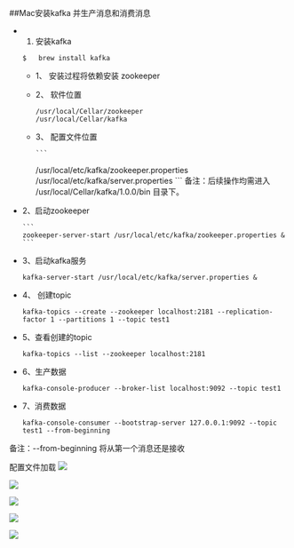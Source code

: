
##Mac安装kafka 并生产消息和消费消息
- 1. 安装kafka

  ```
  $   brew install kafka
  ```
  - 1、 安装过程将依赖安装 zookeeper
  - 2、 软件位置
  
      ```
    /usr/local/Cellar/zookeeper
    /usr/local/Cellar/kafka
      ```
  - 3、 配置文件位置

        ```
     /usr/local/etc/kafka/zookeeper.properties
     /usr/local/etc/kafka/server.properties
        ```
备注：后续操作均需进入 /usr/local/Cellar/kafka/1.0.0/bin 目录下。

- 2、启动zookeeper

      ```
      zookeeper-server-start /usr/local/etc/kafka/zookeeper.properties &
      ```
- 3、启动kafka服务

    ```
    kafka-server-start /usr/local/etc/kafka/server.properties &
    ```
- 4、 创建topic

     ```
     kafka-topics --create --zookeeper localhost:2181 --replication-factor 1 --partitions 1 --topic test1
     ```
- 5、查看创建的topic

  ```
  kafka-topics --list --zookeeper localhost:2181  
  ```
- 6、生产数据

  ```
  kafka-console-producer --broker-list localhost:9092 --topic test1
  ```
- 7、消费数据

  ```
  kafka-console-consumer --bootstrap-server 127.0.0.1:9092 --topic test1 --from-beginning
  ```
备注：--from-beginning  将从第一个消息还是接收

配置文件加载
![](https://upload-images.jianshu.io/upload_images/325120-56683d2898c9fa0f.png?imageMogr2/auto-orient/strip%7CimageView2/2/w/800)


 ![](https://upload-images.jianshu.io/upload_images/325120-73973d84150ed0a4.png?imageMogr2/auto-orient/strip%7CimageView2/2/w/800)
 
 ![](https://upload-images.jianshu.io/upload_images/325120-235b2b7aaf86e2ab.png?imageMogr2/auto-orient/strip%7CimageView2/2/w/800)
 
 ![](https://upload-images.jianshu.io/upload_images/325120-fe415babc1c55497.png?imageMogr2/auto-orient/strip%7CimageView2/2/w/800)

 ![](https://upload-images.jianshu.io/upload_images/325120-8dd96b92b3c5d5c8.png?imageMogr2/auto-orient/strip%7CimageView2/2/w/800)
